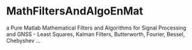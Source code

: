 # MathFiltersAndAlgoEnMat
a Pure Matlab Mathematical Filters and Algorithms for Signal Processing and GNSS - Least Squares, Kalman Filters, Butterworth, Fourier, Bessel, Chebyshev ...
